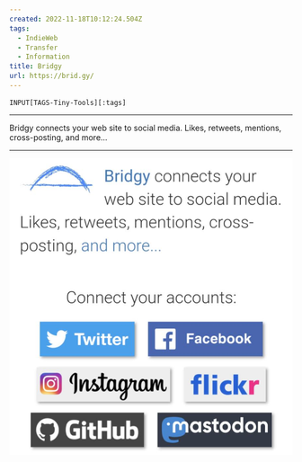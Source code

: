 ```yaml
---
created: 2022-11-18T10:12:24.504Z
tags: 
  - IndieWeb
  - Transfer
  - Information
title: Bridgy
url: https://brid.gy/
---
```

```meta-bind
INPUT[TAGS-Tiny-Tools][:tags]
```

___
Bridgy connects your web site to social media. Likes, retweets, mentions, cross-posting, and more...
___

![](_attachments/bridgy.jpg)
